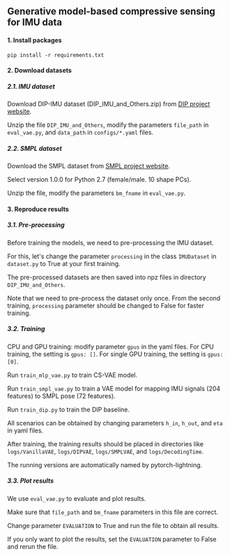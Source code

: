 ## Generative model-based compressive sensing for IMU data

#### 1. Install packages
`pip install -r requirements.txt`

#### 2. Download datasets
##### 2.1. IMU dataset
Download DIP-IMU dataset (DIP_IMU_and_Others.zip) from [DIP project website](https://dip.is.tuebingen.mpg.de/index.html).

Unzip the file `DIP_IMU_and_Others`, modify the parameters `file_path` in `eval_vae.py`,  and `data_path` in `configs/*.yaml` files.

##### 2.2. SMPL dataset
Download the SMPL dataset from [SMPL project website](https://smpl.is.tue.mpg.de/download.php).

Select version 1.0.0 for Python 2.7 (female/male. 10 shape PCs).

Unzip the file, modify the parameters `bm_fname` in `eval_vae.py`.

#### 3. Reproduce results
##### 3.1. Pre-processing
Before training the models, we need to pre-processing the IMU dataset.

For this, let's change the parameter `processing` in the class `IMUDataset` in `dataset.py` to True at your first training.

The pre-processed datasets are then saved into npz files in directory `DIP_IMU_and_Others`.

Note that we need to pre-process the dataset only once. From the second training, `processing` parameter should be changed 
to False for faster training.

##### 3.2. Training
CPU and GPU training: modify parameter `gpus` in the yaml files. 
For CPU training, the setting is `gpus: []`.
For single GPU training, the setting is `gpus: [0]`.

Run `train_mlp_vae.py` to train CS-VAE model.

Run `train_smpl_vae.py` to train a VAE model for mapping IMU signals (204 features) to SMPL pose (72 features).

Run `train_dip.py` to train the DIP baseline.

All scenarios can be obtained by changing parameters `h_in`, `h_out`, and `eta` in yaml files.

After training, the training results should be placed in directories like `logs/VanillaVAE`, `logs/DIPVAE`, 
`logs/SMPLVAE`, and `logs/DecodingTime`.

The running versions are automatically named by pytorch-lightning.

##### 3.3. Plot results
We use `eval_vae.py` to evaluate and plot results. 

Make sure that `file_path` and `bm_fname` parameters in this file are correct.

Change parameter `EVALUATION` to True and run the file to obtain all results. 

If you only want to plot the results, set the `EVALUATION` parameter to False and rerun the file.
